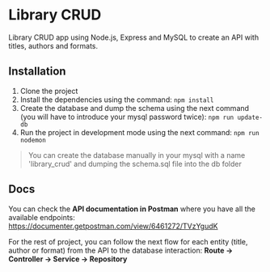 # Library CRUD 
Library CRUD app using Node.js, Express and MySQL to create an API with titles, authors and formats.

## Installation
1. Clone the project
2. Install the dependencies using the command:
```npm install```
3. Create the database and dump the schema using the next command (you will have to introduce your mysql password twice):
```npm run update-db```
4. Run the project in development mode using the next command:
```npm run nodemon```
> You can create the database manually in your mysql with a name 'library_crud' and dumping the schema.sql file into the db folder

## Docs
You can check the **API documentation in Postman** where you have all the available endpoints:
https://documenter.getpostman.com/view/6461272/TVzYgudK

For the rest of project, you can follow the next flow for each entity (title, author or format) from the API to the database interaction:
**Route -> Controller -> Service -> Repository**